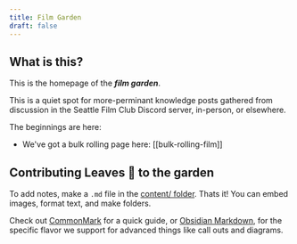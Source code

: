 ```yaml
---
title: Film Garden
draft: false
---
```


## What is this?

This is the homepage of the ***film garden***.

This is a quiet spot for more-perminant knowledge posts gathered from discussion in the Seattle Film Club Discord server, in-person, or elsewhere.

The beginnings are here:

- We've got a bulk rolling page here: [[bulk-rolling-film]]



## Contributing Leaves 🍂 to the garden

To add notes, make a `.md` file in the [content/ folder](https://github.com/FilmExperiments/FilmGarden/tree/main/content). Thats it! You can embed images, format text, and make folders.

Check out [CommonMark](https://commonmark.org/help/) for a quick guide, or [Obsidian Markdown](https://help.obsidian.md/syntax), for the specific flavor we support for advanced things like call outs and diagrams.